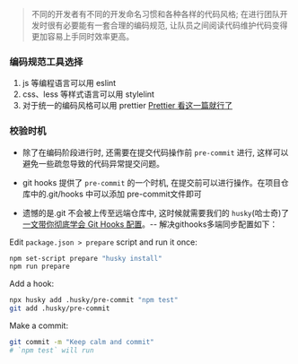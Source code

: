 > 不同的开发者有不同的开发命名习惯和各种各样的代码风格; 在进行团队开发时很有必要能有一套合理的编码规范, 让队员之间阅读代码维护代码变得更加容易上手同时效率更高。

### 编码规范工具选择

1. js 等编程语言可以用 eslint
2. css、less 等样式语言可以用 stylelint
3. 对于统一的编码风格可以用 prettier [Prettier 看这一篇就行了](https://zhuanlan.zhihu.com/p/81764012?from_voters_page=true)

### 校验时机

- 除了在编码阶段进行时, 还需要在提交代码操作前 `pre-commit` 进行, 这样可以避免一些疏忽导致的代码异常提交问题。

- git hooks 提供了 `pre-commit` 的一个时机, 在提交前可以进行操作。在项目仓库中的.git/hooks 中可以添加 pre-commit文件即可

- 遗憾的是.git 不会被上传至远端仓库中, 这时候就需要我们的 `husky`(哈士奇)了[一文带你彻底学会 Git Hooks 配置](https://zhuanlan.zhihu.com/p/149294652)。-- 解决githooks多端同步配置如下：


Edit `package.json > prepare` script and run it once:

```sh
npm set-script prepare "husky install"
npm run prepare
```

Add a hook:

```sh
npx husky add .husky/pre-commit "npm test"
git add .husky/pre-commit
```

Make a commit:

```sh
git commit -m "Keep calm and commit"
# `npm test` will run
```

